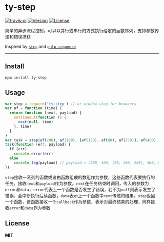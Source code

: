 # ty-step

[![travis-ci](https://travis-ci.org/lovetingyuan/ty-step.svg?branch=master "CI")](https://travis-ci.org/lovetingyuan/ty-step)
[![Version](https://img.shields.io/npm/v/ty-step.svg "version")](https://www.npmjs.com/package/ty-step)
[![License](https://img.shields.io/npm/l/ty-step.svg "License")](https://www.npmjs.com/package/ty-step)

简单的异步流程控制，可以以并行或串行的方式执行给定的函数序列，支持参数传递和错误捕获

Inspired by [`step`](https://github.com/creationix/step) and [`gulp-sequence`](https://github.com/teambition/gulp-sequence)

---------
## Install
`npm install ty-step`

## Usage

```javascript
var step = require('ty-step') // or window.step for browsers
var af = function (time) {
  return function (next, payload) {
    setTimeout(function () {
      next(null, time)
    }, time)
  }
}
var task = step(af(200), af(100), [af(150), af(80), af(250)], af(400), af(50))
task(function (err, payload) {
  if (err)
    console.error(err)
  else
    console.log(payload) // payload = [200, 100, [80, 150, 250], 400, 50]
})
```

`step`接收一系列的函数或者由函数组成的数组作为参数，这些函数代表要执行的任务，接收`next`和`payload`作为参数。`next`在任务结束时调用，传入的参数为`error`和`data`，`error`代表上一个函数是否发生了错误，若不为`null`则表示发生了错误，会中断执行后续函数，`data`表示上一个函数中`next`传递的结果。`step`返回一个函数，该函数接收一个`callback`作为参数，表示对最终结果的处理，同样接收`error`和`data`作为参数

## License
**MIT**
